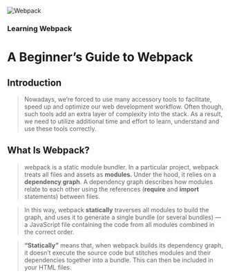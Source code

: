 ![Webpack](https://user-images.githubusercontent.com/40190772/87235137-d8732b00-c3d8-11ea-9422-fe329c1868af.png)

<p align="center">
  <h3>Learning Webpack</h3>
</p>

# A Beginner’s Guide to Webpack

## Introduction
> Nowadays, we’re forced to use many accessory tools to facilitate, speed up and optimize our web development workflow. Often though, such tools add an extra layer of complexity into the stack. As a result, we need to utilize additional time and effort to learn, understand and use these tools correctly.


## What Is Webpack?
> webpack is a static module bundler. In a particular project, webpack treats all files and assets as **modules**. Under the hood, it relies on a **dependency graph**. A dependency graph describes how modules relate to each other using the references (**require** and **import** statements) between files.

> In this way, webpack **statically** traverses all modules to build the graph, and uses it to generate a single bundle (or several bundles) — a JavaScript file containing the code from all modules combined in the correct order.

> **“Statically”** means that, when webpack builds its dependency graph, it doesn’t execute the source code but stitches modules and their dependencies together into a bundle. This can then be included in your HTML files.
